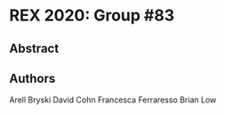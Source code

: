 # REX 2020: Group #83

## Abstract

## Authors
Arell Bryski
David Cohn
Francesca Ferraresso
Brian Low
